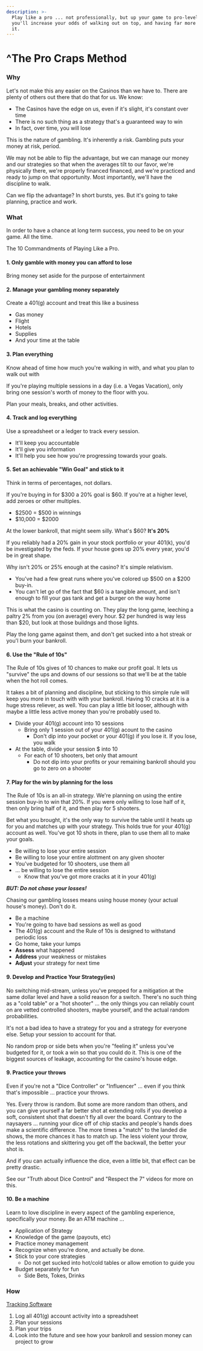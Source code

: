 ```yaml
---
description: >-
  Play like a pro ... not professionally, but up your game to pro-level and
  you'll increase your odds of walking out on top, and having far more fun doing
  it.
---
```


# ^The Pro Craps Method

### Why

Let's not make this any easier on the Casinos than we have to. There are plenty of others out there that do that for us. We know:

* The Casinos have the edge on us, even if it's slight, it's constant over time
* There is no such thing as a strategy that's a guaranteed way to win
* In fact, over time, you will lose

This is the nature of gambling. It's inherently a risk. Gambling puts your money at risk, period.

We may not be able to flip the advantage, but we can manage our money and our strategies so that when the averages tilt to our favor, we're physically there, we're properly financed financed, and we're practiced and ready to jump on that opportunity. Most importantly, we'll have the discipline to walk.

Can we flip the advantage? In short bursts, yes. But it's going to take planning, practice and work.

### What

In order to have a chance at long term success, you need to be on your game. All the time.

The 10 Commandments of Playing Like a Pro. 

#### 1. Only gamble with money you can afford to lose

Bring money set aside for the purpose of entertainment

#### 2. Manage your gambling money separately

Create a 401\(g\) account and treat this like a business

* Gas money
* Flight
* Hotels
* Supplies
* And your time at the table

#### 3. Plan everything

Know ahead of time how much you're walking in with, and what you plan to walk out with

If you're playing multiple sessions in a day \(i.e. a Vegas Vacation\), only bring one session's worth of money to the floor with you.

Plan your meals, breaks, and other activities.

#### 4. Track and log everything

Use a spreadsheet or a ledger to track every session. 

* It'll keep you accountable
* It'll give you information
* It'll help you see how you're progressing towards your goals.

#### 5. Set an achievable "Win Goal" and stick to it

Think in terms of percentages, not dollars.

If you're buying in for $300 a 20% goal is $60. If you're at a higher level, add zeroes or other multiples. 

* $2500 = $500 in winnings
* $10,000 = $2000

At the lower bankroll, that might seem silly. What's $60? **It's 20%**

If you reliably had a 20% gain in your stock portfolio or your 401\(k\),  you'd be investigated by the feds. If your house goes up 20% every year, you'd be in great shape.

Why isn't 20% or 25% enough at the casino? It's simple relativism. 

* You've had a few great runs where you've colored up $500 on a $200 buy-in. 
* You can't let go of the fact that $60 is a tangible amount, and isn't enough to fill your gas tank and get a burger on the way home

This is what the casino is counting on. They play the long game, leeching a paltry 2% from you \(on average\) every hour. $2 per hundred is way less than $20, but look at those buildngs and those lights.

Play the long game against them, and don't get sucked into a hot streak or you'l burn your bankroll.

#### 6. Use the "Rule of 10s"

The Rule of 10s gives of 10 chances to make our profit goal. It lets us "survive" the ups and downs of our sessions so that we'll be at the table when the hot roll comes.

It takes a bit of planning and discipline, but sticking to this simple rule will keep you more in touch with with your bankroll. Having 10 cracks at it is a huge stress reliever, as well. You can play a little bit looser, although with maybe a little less active money than you're probably used to.

* Divide your 401\(g\) account into 10 sessions
  * Bring only 1 session out of your 401\(g\) acount to the casino
    * Don't dip into your pocket or your 401\(g\) if you lose it. If you lose, you walk
* At the table, divide your session $ into 10
  * For each of 10 shooters, bet only that amount
    * Do not dip into your profits or your remaining bankroll should you go to zero on a shooter

#### 7. Play for the win by planning for the loss

The Rule of 10s is an all-in strategy. We're planning on using the entire session buy-in to win that 20%. If you were only willing to lose half of it, then only bring half of it, and then play for 5 shooters. 

Bet what you brought, it's the only way to survive the table until it heats up for you and matches up with your strategy.  This holds true for your 401\(g\) account as well. You've got 10 shots in there, plan to use them all to make your goals. 

* Be willing to lose your entire session
* Be willing to lose your entire alottment on any given shooter
* You've budgeted for 10 shooters, use them all
* ... be willing to lose the entire session 
  * Know that you've got more cracks at it in your 401\(g\)

_**BUT: Do not chase your losses!**_

Chasing our gambling losses means using house money \(your actual house's money\). Don't do it.

* Be a machine
* You're going to have bad sessions as well as good
* The 401\(g\) account and the Rule of 10s is designed to withstand periodic loss
* Go home, take your lumps
* **Assess** what happened
* **Address** your weakness or mistakes
* **Adjust** your strategy for next time

#### 9. Develop and Practice Your Strategy\(ies\)

No switching mid-stream, unless you've prepped for a mitigation at the same dollar level and have a solid reason for a switch. There's no such thing as a "cold table" or a "hot shooter" ... the only things you can reliably count on are vetted controlled shooters, maybe yourself, and the actual random probabilities.

It's not a bad idea to have a strategy for you and a strategy for everyone else. Setup your session to account for that.

No random prop or side bets when you're "feeling it" unless you've budgeted for it, or took a win so that you could do it. This is one of the biggest sources of leakage, accounting for the casino's house edge.

#### 9. Practice your throws

Even if you're not a "Dice Controller" or "Influencer" ... even if you think that's impossible ... practice your throws. 

Yes. Every throw is random. But some are more random than others, and you can give yourself a far better shot at extending rolls if you develop a soft, consistent shot that doesn't fly all over the board. Contrary to the naysayers ... running your dice off of chip stacks and people's hands does make a scientific difference. The more times a "match" to the landed die shows, the more chances it has to match up. The less violent your throw, the less rotations and skittering you get off the backwall, the better your shot is.

And if you can actually influence the dice, even a little bit, that effect can be pretty drastic.

See our "Truth about Dice Control" and "Respect the 7" videos for more on this.

#### 10. Be a machine

Learn to love discipline in every aspect of the gambling experience, specifically your money. Be an ATM machine ... 

* Application of Strategy
* Knowledge of the game \(payouts, etc\)
* Practice money management
* Recognize when you're done, and actually be done.
* Stick to your core strategies
  * Do not get sucked into hot/cold tables or allow emotion to guide you
* Budget separately for fun
  * Side Bets, Tokes, Drinks

### How

[Tracking Software](https://docs.google.com/spreadsheets/d/1guOGSmhXrZghUE0ePRGLuLf1mU2rK7Wzomqxni0-lQY/copy)

1. Log all 401\(g\) account activity into a spreadsheet
2. Plan your sessions
3. Plan your trips
4. Look into the future and see how your bankroll and session money can project to grow

